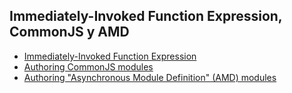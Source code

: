 ## Immediately-Invoked Function Expression, CommonJS y AMD

* [Immediately-Invoked Function Expression ](http://benalman.com/news/2010/11/immediately-invoked-function-expression/)
* [Authoring CommonJS modules](http://know.cujojs.com/tutorials/modules/authoring-cjs-modules)
* [Authoring "Asynchronous Module Definition" (AMD) modules](http://know.cujojs.com/tutorials/modules/authoring-amd-modules.html.md)
